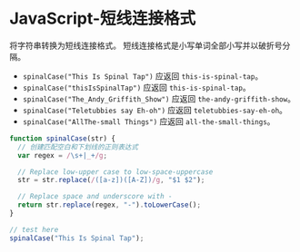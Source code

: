 # JavaScript-短线连接格式

将字符串转换为短线连接格式。 短线连接格式是小写单词全部小写并以破折号分隔。

* `spinalCase("This Is Spinal Tap")` 应返回 `this-is-spinal-tap`。
* `spinalCase("thisIsSpinalTap")` 应返回 `this-is-spinal-tap`。
* `spinalCase("The_Andy_Griffith_Show")` 应返回 `the-andy-griffith-show`。
* `spinalCase("Teletubbies say Eh-oh")` 应返回 `teletubbies-say-eh-oh`。
* `spinalCase("AllThe-small Things")` 应返回 `all-the-small-things`。

```js
function spinalCase(str) {
  // 创建匹配空白和下划线的正则表达式
  var regex = /\s+|_+/g;

  // Replace low-upper case to low-space-uppercase
  str = str.replace(/([a-z])([A-Z])/g, "$1 $2");

  // Replace space and underscore with -
  return str.replace(regex, "-").toLowerCase();
}

// test here
spinalCase("This Is Spinal Tap");
```


